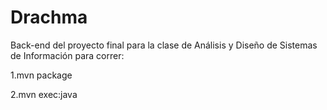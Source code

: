 # Drachma
Back-end del proyecto final para la clase de Análisis y Diseño de Sistemas de Información
para correr:


1.mvn package


2.mvn exec:java